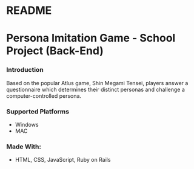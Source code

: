 # README
# Persona Imitation Game - School Project (Back-End)

### Introduction
Based on the popular Atlus game, Shin Megami Tensei, players answer a questionnaire which determines their distinct personas and challenge a computer-controlled persona. 


### Supported Platforms
- Windows
- MAC 

### Made With:
- HTML, CSS, JavaScript, Ruby on Rails
